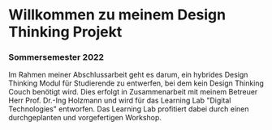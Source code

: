 # Willkommen zu meinem Design Thinking Projekt
### Sommersemester 2022
Im Rahmen meiner Abschlussarbeit geht es darum, ein hybrides Design Thinking Modul für Studierende zu entwerfen, bei dem kein Design Thinking Couch benötigt wird.
Dies erfolgt in Zusammenarbeit mit meinem Betreuer Herr Prof. Dr.-Ing Holzmann und wird für das Learning Lab "Digital Technologies" entworfen.
Das Learning Lab profitiert dabei durch einen durchgeplanten und vorgefertigen Workshop.
